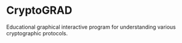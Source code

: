 # CryptoGRAD
Educational graphical interactive program for understanding various cryptographic protocols.
